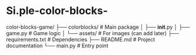# Si.ple-color-blocks-
color-blocks-game/ ├── colorblocks/          # Main package │   ├── __init__.py │   ├── game.py          # Game logic │   └── assets/          # For images (can add later) ├── requirements.txt     # Dependencies ├── README.md           # Project documentation └── main.py             # Entry point
